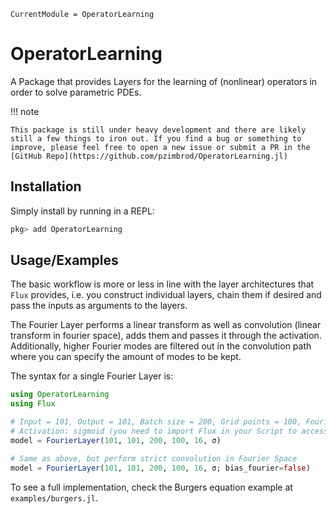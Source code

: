 ```@meta
CurrentModule = OperatorLearning
```

# OperatorLearning

A Package that provides Layers for the learning of (nonlinear) operators in order to solve parametric PDEs.

!!! note

    This package is still under heavy development and there are likely still a few things to iron out. If you find a bug or something to improve, please feel free to open a new issue or submit a PR in the [GitHub Repo](https://github.com/pzimbrod/OperatorLearning.jl)

## Installation

Simply install by running in a REPL:

```julia
pkg> add OperatorLearning
```

## Usage/Examples

The basic workflow is more or less in line with the layer architectures that `Flux` provides, i.e. you construct individual layers, chain them if desired and pass the inputs as arguments to the layers.

The Fourier Layer performs a linear transform as well as convolution (linear transform in fourier space), adds them and passes it through the activation.
Additionally, higher Fourier modes are filtered out in the convolution path where you can specify the amount of modes to be kept.

The syntax for a single Fourier Layer is:

```julia
using OperatorLearning
using Flux

# Input = 101, Output = 101, Batch size = 200, Grid points = 100, Fourier modes = 16
# Activation: sigmoid (you need to import Flux in your Script to access the activations)
model = FourierLayer(101, 101, 200, 100, 16, σ)

# Same as above, but perform strict convolution in Fourier Space
model = FourierLayer(101, 101, 200, 100, 16, σ; bias_fourier=false)
```

To see a full implementation, check the Burgers equation example at `examples/burgers.jl`.
